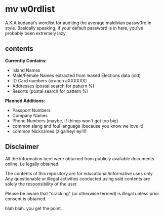 # mv w0rdlist

A.K.A kudanai's wordlist for auditing the average maldivian passw0rd in style. Basically speaking, if your default password is in here, you've probably been extremely lazy.

## contents

**Currently Contains:**  

 * Island Names
 * Male/Female Names extracted from leaked Elections data (old)
 * ID Card numbers (crunch aXXXXXX)
 * Addresses (postal search for pattern %)
 * Resorts (postal search for pattern %)

**Planned Additions:**

 * Passport Numbers
 * Company Names
 * Phone Numbers (maybe, if things won't get too big)
 * common slang and foul language (because you know we love it)
 * common Nicknames (zigalhey! ey!!!)
 
## Disclaimer

All the information here were obtained from publicly available documents online. i.e legally obtained.

The contents of this repository are for educational/informative uses only. Any questionable or illegal activities conducted using said contents are solely the responsibility of the user.

Please be aware that "cracking" (or otherwise termed) is illegal unless prior consent is obtained.

blah blah. you get the point.
